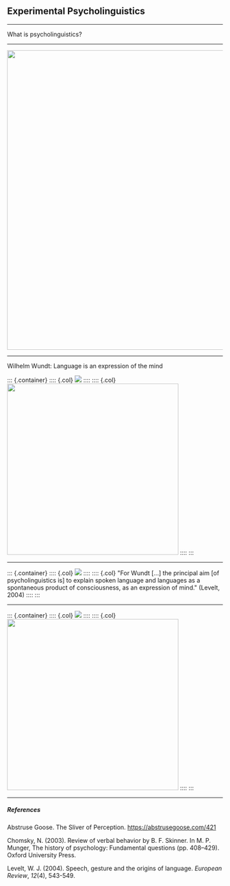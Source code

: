 ## Experimental Psycholinguistics

<style>
.container{
  display: flex;
}
.col {
  flex: 1;
}
</style>

---

What is psycholinguistics?

---

<img src="http://abstrusegoose.com/strips/if_the_doors_of_perception_were_expanded_everything_would_appear_as%20it_is-infinite.png" width="700">


---

Wilhelm Wundt: Language is an expression of the mind

::: {.container}
:::: {.col}
<img src="https://upload.wikimedia.org/wikipedia/commons/thumb/5/56/Wilhelm_Wundt.jpg/440px-Wilhelm_Wundt.jpg">
::::
:::: {.col}
<img src="https://pngimg.com/uploads/apple/apple_PNG12442.png" width="400">
::::
:::



---

::: {.container}
:::: {.col}
<img src="https://upload.wikimedia.org/wikipedia/commons/thumb/5/56/Wilhelm_Wundt.jpg/440px-Wilhelm_Wundt.jpg">
::::
:::: {.col}
"For Wundt \[...] the principal aim \[of psycholinguistics is] to explain spoken language and languages as a spontaneous product of consciousness, as an expression of mind." (Levelt, 2004)
::::
:::

---

::: {.container}
:::: {.col}
<img src="https://external-content.duckduckgo.com/iu/?u=https%3A%2F%2Fupload.wikimedia.org%2Fwikipedia%2Fcommons%2F1%2F17%2FB.F._Skinner.jpg&f=1&nofb=1">
::::
:::: {.col}
<img src="https://pngimg.com/uploads/apple/apple_PNG12442.png" width="400">
::::
:::











---
##### References

Abstruse Goose. The Sliver of Perception. https://abstrusegoose.com/421  

Chomsky, N. (2003). Review of verbal behavior by B. F. Skinner. In M. P. Munger, The history of psychology: Fundamental questions (pp. 408–429). Oxford University Press.

Levelt, W. J. (2004). Speech, gesture and the origins of language. _European Review_, _12_(4), 543-549.




